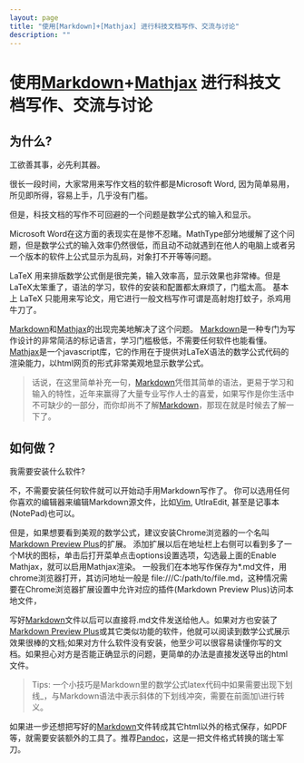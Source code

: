 ```yaml
---
layout: page
title: "使用[Markdown]+[Mathjax] 进行科技文档写作、交流与讨论"
description: ""
---
```


# 使用[Markdown]+[Mathjax] 进行科技文档写作、交流与讨论

## 为什么?

工欲善其事，必先利其器。

很长一段时间，大家常用来写作文档的软件都是Microsoft Word, 因为简单易用，所见即所得，容易上手，几乎没有门槛。

但是，科技文档的写作不可回避的一个问题是数学公式的输入和显示。

Microsoft Word在这方面的表现实在是惨不忍睹。MathType部分地缓解了这个问题，但是数学公式的输入效率仍然很低，而且动不动就遇到在他人的电脑上或者另一个版本的软件上公式显示为乱码，对象打不开等等问题。 

LaTeX 用来排版数学公式倒是很完美，输入效率高，显示效果也非常棒。但是LaTeX太笨重了，语法的学习，软件的安装和配置都太麻烦了，门槛太高。
基本上 LaTeX 只能用来写论文，用它进行一般文档写作可谓是高射炮打蚊子，杀鸡用牛刀了。

[Markdown]和[Mathjax]的出现完美地解决了这个问题。 [Markdown]是一种专门为写作设计的非常简洁的标记语言，学习门槛极低，不需要任何软件也能看懂。
[Mathjax]是一个javascript库，它的作用在于提供对LaTeX语法的数学公式代码的渲染能力，以html网页的形式非常美观地显示数学公式。

> 话说，在这里简单补充一句，[Markdown]凭借其简单的语法，更易于学习和输入的特性，近年来赢得了大量专业写作人士的喜爱，如果写作是你生活中不可缺少的一部分，而你却尚不了解[Markdown]，那现在就是时候去了解一下了。

## 如何做？

我需要安装什么软件?

不，不需要安装任何软件就可以开始动手用Markdown写作了。 你可以选用任何你喜欢的编辑器来编辑Markdown源文件，比如[Vim], UtlraEdit, 甚至是记事本(NotePad)也可以。

但是，如果想要看到美观的数学公式，建议安装Chrome浏览器的一个名叫[Markdown Preview Plus]的扩展。 添加扩展以后在地址栏上右侧可以看到多了一个M状的图标，单击后打开菜单点击options设置选项，勾选最上面的Enable Mathjax，就可以启用Mathjax渲染。 一般我们在本地写作保存为*.md文件，用chrome浏览器打开，其访问地址一般是 file:///C:/path/to/file.md，这种情况需要在Chrome浏览器扩展设置中允许对应的插件(Markdown Preview Plus)访问本地文件，

写好[Markdown]文件以后可以直接将.md文件发送给他人。如果对方也安装了[Markdown Preview Plus]或其它类似功能的软件，他就可以阅读到数学公式展示效果很棒的文档;如果对方什么软件没有安装，他至少可以很容易读懂你写的文档。如果担心对方是否能正确显示的问题，更简单的办法是直接发送导出的html文件。

> Tips: 一个小技巧是Markdown里的数学公式latex代码中如果需要出现下划线_，与Markdown语法中表示斜体的下划线冲突，需要在前面加\\进行转义。


如果进一步还想把写好的[Markdown]文件转成其它html以外的格式保存，如PDF等，就需要安装额外的工具了。推荐[Pandoc]，这是一把文件格式转换的瑞士军刀。


[Markdown]: http://pandoc.org/README.html#pandocs-markdown
[Mathjax]: https://www.mathjax.org/
[Vim]: http://www.vim.org/
[Pandoc]: http://pandoc.org/
[Markdown Preview Plus]: https://chrome.google.com/webstore/detail/markdown-preview-plus/febilkbfcbhebfnokafefeacimjdckgl


